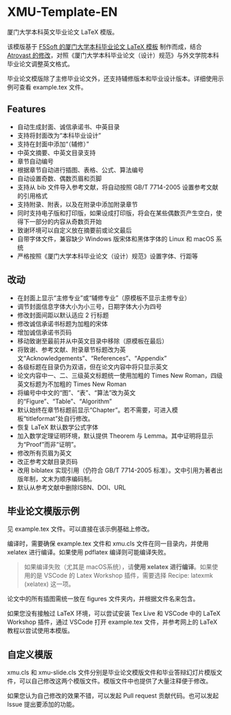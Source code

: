 # XMU-Template-EN

厦门大学本科英文毕业论文 LaTeX 模版。

该模版基于 [F5Soft 的厦门大学本科毕业论文 LaTeX 模板](https://github.com/F5Soft/xmu-template) 制作而成，结合 [Atrovast 的修改](https://github.com/Atrovast/xmu-template)，对照《厦门大学本科毕业论文（设计）规范》与外文学院本科毕业论文调整英文格式。

毕业论文模版除了主修毕业论文外，还支持辅修版本和毕业设计版本。详细使用示例可查看 example.tex 文件。

## Features

- 自动生成封面、诚信承诺书、中英目录
- 支持将封面改为“本科毕业设计”
- 支持在封面中添加“（辅修）”
- 中英文摘要、中英文目录支持
- 章节自动编号
- 根据章节自动进行插图、表格、公式、算法编号
- 自动设置奇数、偶数页眉和页脚
- 支持从 bib 文件导入参考文献，将自动按照 GB/T 7714-2005 设置参考文献的引用格式
- 支持附录、附表，以及在附录中添加附录章节
- 同时支持电子版和打印版，如果设成打印版，将会在某些偶数页产生空白，使得下一部分的内容从奇数页开始
- 致谢环境可以自定义放在摘要前或论文最后
- 自带字体文件，兼容缺少 Windows 版宋体和黑体字体的 Linux 和 macOS 系统
- 严格按照《厦门大学本科毕业论文（设计）规范》设置字体、行距等

## 改动

- 在封面上显示“主修专业”或“辅修专业”（原模板不显示主修专业）
- 调节封面信息字体大小为小三号，日期字体大小为四号
- 修改封面间距以默认适应 2 行标题
- 修改诚信承诺书标题为加粗的宋体
- 增加诚信承诺书页码
- 移动致谢至最前并从中英文目录中移除（原模板在最后）
- 将致谢、参考文献、附录章节标题改为英文“Acknowledgements”、“References”、“Appendix”
- 各级标题在目录仍为双语，但在论文内容中将只显示英文
- 论文内容中一、二、三级英文标题统一使用加粗的 Times New Roman，四级英文标题为不加粗的 Times New Roman
- 将编号中中文的“图”、“表”、“算法”改为英文的“Figure”、“Table”、“Algorithm”
- 默认始终在章节标题前显示“Chapter”。若不需要，可进入模板“titleformat”处自行修改。
- 恢复 LaTeX 默认数学公式字体
- 加入数学定理证明环境，默认提供 Theorem 与 Lemma。其中证明将显示为“Proof”而非“证明”。
- 修改所有页眉为英文
- 改正参考文献目录页码
- 改用 biblatex 实现引用（仍符合 GB/T 7714-2005 标准）。文中引用为著者出版年制，文末为顺序编码制。
- 默认从参考文献中删除ISBN、DOI、URL

## 毕业论文模版示例

见 example.tex 文件。可以直接在该示例基础上修改。

编译时，需要确保 example.tex 文件和 xmu.cls 文件在同一目录内，并使用 xelatex 进行编译。如果使用 pdflatex 编译则可能编译失败。

> 如果编译失败（尤其是 macOS系统），请**使用 xelatex 进行编译**。如果使用的是 VSCode 的 Latex Workshop 插件，需要选择 Recipe: latexmk (xelatex) 这一项。

论文中的所有插图需统一放在 figures 文件夹内，并根据文件名来包含。

如果您没有接触过 LaTeX 环境，可以尝试安装 Tex Live 和 VSCode 中的 LaTeX Workshop 插件，通过 VSCode 打开 example.tex 文件，并参考网上的 LaTeX 教程以尝试使用本模版。

## 自定义模版

xmu.cls 和 xmu-slide.cls 文件分别是毕业论文模版文件和毕业答辩幻灯片模版文件，可以自己修改这两个模版文件。模版文件中也提供了大量注释便于修改。

如果您认为自己修改的效果不错，可以发起 Pull request 贡献代码。也可以发起 Issue 提出要添加的功能。
